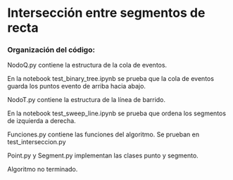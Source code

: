 # Intersección entre segmentos de recta

### Organización del código:

NodoQ.py contiene la estructura de la cola de eventos.

En la notebook test_binary_tree.ipynb se prueba que la cola de eventos guarda los puntos evento de arriba hacia abajo.

NodoT.py contiene la estructura de la línea de barrido.

En la notebook test_sweep_line.ipynb se prueba que ordena los segmentos de izquierda a derecha.

Funciones.py contiene las funciones del algoritmo. Se prueban en test_interseccion.py

Point.py y Segment.py implementan las clases punto y segmento.

Algoritmo no terminado.